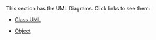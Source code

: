 
This section has the UML Diagrams.
Click links to see them:

- [Class UML](https://github.com/SirRexOfRider/CYBR404-UNK-Oregon-Trail/blob/main/Project/Design/Class_UML.drawio.png)

- [Object](https://github.com/SirRexOfRider/CYBR404-UNK-Oregon-Trail/blob/main/Project/Design/Object_UML.drawio.png)


